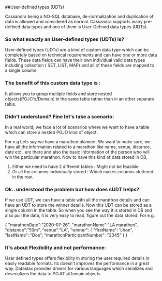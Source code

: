 ##User-defined types (UDTs)

Cassandra being a NO-SQL database, de-normalization and duplication of data is
allowed and considered as normal. Cassandra supports many pre-defined data types 
and one of them is User-Defined data types (UDTs). 

### So what exactly an User-defined types (UDTs) is?

User-defined types (UDTs) are a kind of custom data type which can be completely 
based on technical requirements and can have one or more data fields. These data fields 
can have their own individual valid data types including collection ( SET, LIST, 
MAP) and all of these fields are mapped to a single column. 

### The benefit of this custom data type is : 
It allows you to group multiple fields and store nested objects(POJO's/Domain) in the 
same table rather than in an other separate table. 

### Didn't understand? Fine let's take a scenario:

In a real world, we face a lot of scenarios where we want to have a table which 
can store a nested POJO kind of object. 

For e.g Lets say we have a marathon planned. We want to make sure, we have all 
the information related to a marathon like name, venue, distance, date etc.. 
are there and also the basic information of the person who will win the particular 
marathon. Now to have this kind of data stored in DB, 

1. Either we need to have 2 different tables : Might not be feasible
2. Or all the columns individually stored : Which makes columns cluttered in the row.

### Ok.. understood the problem but how does sUDT helps?

If we use UDT, we can have a table with all the marathon details and can have an UDT
to store the winner details. Now this UDT can be stored  as a single column in the 
table. So when you see the way it is stored in DB and also pull the data, it is very 
easy to read, figure out the data stored. For e.g. 

{
    "marathonDate":"2020-07-26",
    "marathonName":"LA marathon",
    "distance":"50m",
    "venue":"LA",
    "winner": {
        "firstName": "Jhon",
        "lastName": "Doe",
        "marathonParticipantNumber": "2345"
    }
}

### It's about Flexibility and not performance:

User defined types offers flexibility in storing the user required details in easily
readable formats. Its doesn't improves the performance in a great way. Datastax provides
drivers for various languages which serializes and deserializes the data to POJO's/Domain
objects.